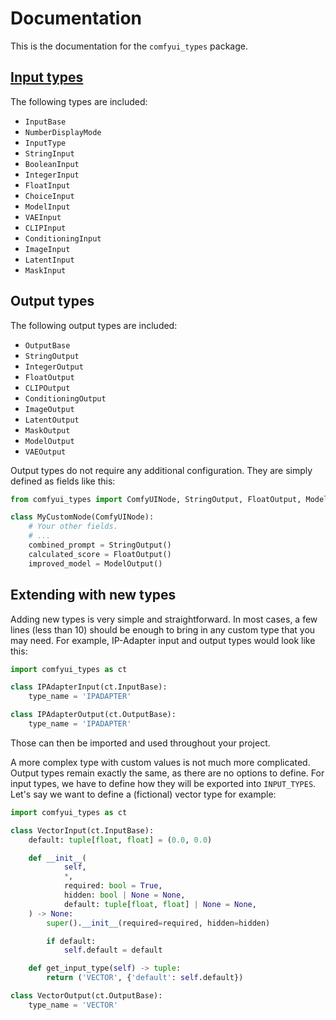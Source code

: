 # Documentation

This is the documentation for the `comfyui_types` package.

## [Input types](/docs/input_types.md)

The following types are included:

- `InputBase`
- `NumberDisplayMode`
- `InputType`
- `StringInput`
- `BooleanInput`
- `IntegerInput`
- `FloatInput`
- `ChoiceInput`
- `ModelInput`
- `VAEInput`
- `CLIPInput`
- `ConditioningInput`
- `ImageInput`
- `LatentInput`
- `MaskInput`

## Output types

The following output types are included:

- `OutputBase`
- `StringOutput`
- `IntegerOutput`
- `FloatOutput`
- `CLIPOutput`
- `ConditioningOutput`
- `ImageOutput`
- `LatentOutput`
- `MaskOutput`
- `ModelOutput`
- `VAEOutput`

Output types do not require any additional configuration. They are simply
defined as fields like this:

```python
from comfyui_types import ComfyUINode, StringOutput, FloatOutput, ModelOutput

class MyCustomNode(ComfyUINode):
    # Your other fields.
    # ...
    combined_prompt = StringOutput()
    calculated_score = FloatOutput()
    improved_model = ModelOutput()
```

## Extending with new types

Adding new types is very simple and straightforward. In most cases, a few lines
(less than 10) should be enough to bring in any custom type that you may need.
For example, IP-Adapter input and output types would look like this:

```python
import comfyui_types as ct

class IPAdapterInput(ct.InputBase):
    type_name = 'IPADAPTER'

class IPAdapterOutput(ct.OutputBase):
    type_name = 'IPADAPTER'
```

Those can then be imported and used throughout your project.

A more complex type with custom values is not much more complicated. Output
types remain exactly the same, as there are no options to define. For input
types, we have to define how they will be exported into `INPUT_TYPES`. Let's say
we want to define a (fictional) vector type for example:

```python
import comfyui_types as ct

class VectorInput(ct.InputBase):
    default: tuple[float, float] = (0.0, 0.0)

    def __init__(
            self,
            *,
            required: bool = True,
            hidden: bool | None = None,
            default: tuple[float, float] | None = None,
    ) -> None:
        super().__init__(required=required, hidden=hidden)

        if default:
            self.default = default

    def get_input_type(self) -> tuple:
        return ('VECTOR', {'default': self.default})

class VectorOutput(ct.OutputBase):
    type_name = 'VECTOR'
```
